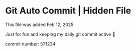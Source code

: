 # Git Auto Commit | Hidden File

This file was added Feb 12, 2025

Just for fun and keeping my daily git commit active 🤪

commit number: 571234
